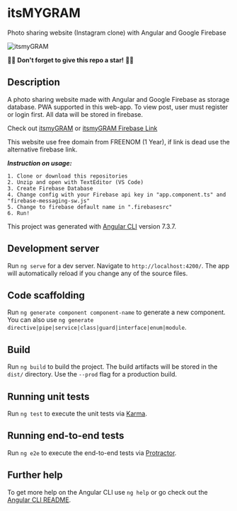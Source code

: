 # itsMYGRAM
Photo sharing website (Instagram clone) with Angular and Google Firebase

![itsmyGRAM](https://github.com/nabilfarhann/Vidhub/blob/master/img/Vidhub.png?raw=true)

:star2::star2: **Don't forget to give this repo a star!** :star2::star2:

## Description
A photo sharing website made with Angular and Google Firebase as storage database. PWA supported in this web-app. To view post, user must register or login first. All data will be stored in firebase.

Check out [itsmyGRAM](https://itsmygram.ml/) or [itsmyGRAM Firebase Link](https://photolib-27e7e.web.app/)

This website use free domain from FREENOM (1 Year), if link is dead use the alternative firebase link.

***Instruction on usage:***
````
1. Clone or download this repositories
2. Unzip and open with TextEditor (VS Code)
3. Create Firebase Database
4. Change config with your Firebase api key in "app.component.ts" and "firebase-messaging-sw.js"
5. Change to firebase default name in ".firebasesrc"
6. Run!
````

This project was generated with [Angular CLI](https://github.com/angular/angular-cli) version 7.3.7.

## Development server

Run `ng serve` for a dev server. Navigate to `http://localhost:4200/`. The app will automatically reload if you change any of the source files.

## Code scaffolding

Run `ng generate component component-name` to generate a new component. You can also use `ng generate directive|pipe|service|class|guard|interface|enum|module`.

## Build

Run `ng build` to build the project. The build artifacts will be stored in the `dist/` directory. Use the `--prod` flag for a production build.

## Running unit tests

Run `ng test` to execute the unit tests via [Karma](https://karma-runner.github.io).

## Running end-to-end tests

Run `ng e2e` to execute the end-to-end tests via [Protractor](http://www.protractortest.org/).

## Further help

To get more help on the Angular CLI use `ng help` or go check out the [Angular CLI README](https://github.com/angular/angular-cli/blob/master/README.md).
